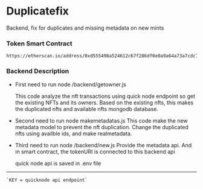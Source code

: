
# Duplicatefix

Backend, fix for duplicates and missing metadata on new mints

### Token Smart Contract

    https://etherscan.io/address/0xd555498a524612c67f286df0e0a9a64a73a7cdc7#code

### Backend Description

- First need to run node /backend/getowner.js

    This code analyze the nft transactions using quick node endpoint so get the existing NFTs and its owners.
    Based on the existing nfts, this makes the duplicated nfts and available nfts mongodb database.

- Second need to run node makemetadatas.js
    This code make the new metadata model to prevent the nft duplication.
    Change the duplicated nfts using availble ids, and make realmetadata.

- Third need to run node /backend/new.js
    Provide the metadata api.
    And in smart contract, the tokenURI is connected to this backend api

    quick node api is saved in .env file
***
    `KEY = quicknode api endpoint`
